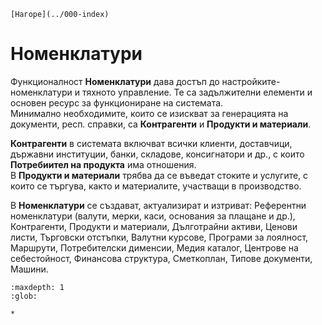 ```{only} html
[Нагоре](../000-index)
```

# Номенклатури

Функционалност **Номенклатури** дава достъп до настройките-номенклатури и тяхното управление. Те са задължителни елементи и основен ресурс за функциониране на системата.  
Минимално необходимите, които се изискват за генерацията на документи, респ. справки, са **Контрагенти** и **Продукти и материали**.  

**Контрагенти** в системата включват всички клиенти, доставчици, държавни институции, банки, складове, консигнатори и др., с които **Потребиител на продукта** има отношения.  
В **Продукти и материали** трябва да се въведат стоките и услугите, с които се търгува, както и материалите, участващи в производство.  

В **Номенклатури** се създават, актуализират и изтриват: Референтни номенклатури (валути, мерки, каси, основания за плащане и др.), Контрагенти, Продукти и материали, Дълготрайни активи, Ценови листи, Търговски отстъпки, Валутни курсове, Програми за лоялност, Маршрути, Потребителски дименсии, Медия каталог, Центрове на себестойност, Финансова структура, Сметкоплан, Типове документи, Машини.   


```{toctree}
:maxdepth: 1
:glob:

*
```